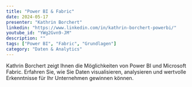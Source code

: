 ```yaml
---
title: "Power BI & Fabric"
date: 2024-05-17
presenter: "Kathrin Borchert"
linkedin: "https://www.linkedin.com/in/kathrin-borchert-powerbi/"
youtube_id: "YWg2Gvn9-JM"
description: ""
tags: ["Power BI", "Fabric", "Grundlagen"]
category: "Daten & Analytics"
---
```


Kathrin Borchert zeigt Ihnen die Möglichkeiten von Power BI und Microsoft Fabric. Erfahren Sie, wie Sie Daten visualisieren, analysieren und wertvolle Erkenntnisse für Ihr Unternehmen gewinnen können.
